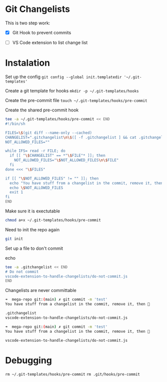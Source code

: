 # Git Changelists

This is two step work:

- [x] Git Hook to prevent commits
- [ ] VS Code extension to list change list


# Instalation

Set up the config
`git config --global init.templatedir '~/.git-templates'`

Create a git template for hooks
`mkdir -p ~/.git-templates/hooks`

Create the pre-commit file
`touch ~/.git-templates/hooks/pre-commit`

Create the shared pre-commit hook
```bash
tee -a ~/.git-templates/hooks/pre-commit << END
#!/bin/sh

FILES=\$(git diff --name-only --cached)
CHANGELIST=".gitchangelist\n\$([ -f .gitchangelist ] && cat .gitchangelist | grep "^[^#]")"
NOT_ALLOWED_FILES=""

while IFS= read -r FILE; do
  if [[ "\$CHANGELIST" == *"\$FILE"* ]]; then
    NOT_ALLOWED_FILES="\$NOT_ALLOWED_FILES\n\$FILE"
  fi
done <<< "\$FILES"

if [[ "\$NOT_ALLOWED_FILES" != "" ]]; then
  echo "You have stuff from a changelist in the commit, remove it, then 🚢"
  echo \$NOT_ALLOWED_FILES
  exit 1
fi
END
```

Make sure it is exectutable
```bash
chmod a+x ~/.git-templates/hooks/pre-commit
```

Need to init the repo again
```bash
git init
```

Set up a file to don't commit 

echo 
```bash
tee -a .gitchangelist << END
# Do not commit
vscode-extension-to-handle-changelists/do-not-commit.js
END
```

Changelists are never committable

```bash
➜  mega-repo git:(main) ✗ git commit -m 'test'
You have stuff from a changelist in the commit, remove it, then 🚢

.gitchangelist
vscode-extension-to-handle-changelists/do-not-commit.js
```

```bash
➜  mega-repo git:(main) ✗ git commit -m 'test'                
You have stuff from a changelist in the commit, remove it, then 🚢

vscode-extension-to-handle-changelists/do-not-commit.js
```


# Debugging

`rm ~/.git-templates/hooks/pre-commit`
`rm .git/hooks/pre-commit`
